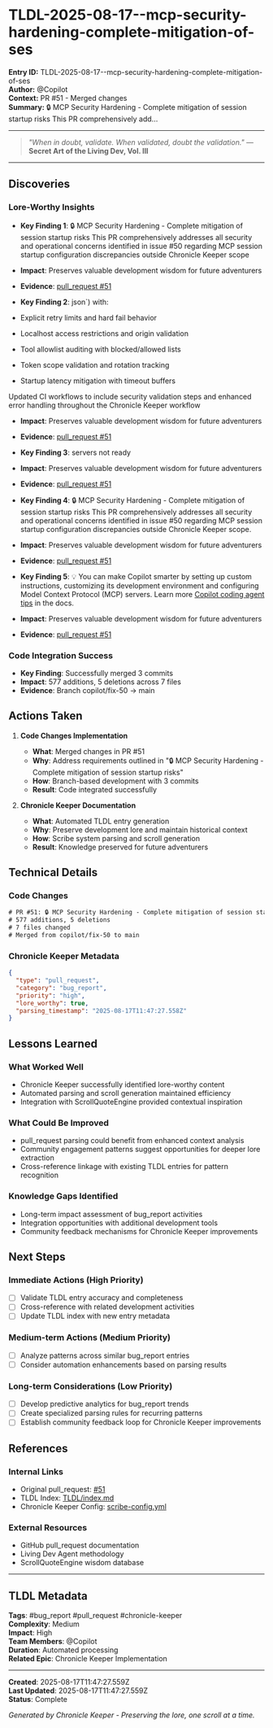 # TLDL-2025-08-17--mcp-security-hardening-complete-mitigation-of-ses

**Entry ID:** TLDL-2025-08-17--mcp-security-hardening-complete-mitigation-of-ses  
**Author:** @Copilot  
**Context:** PR #51 - Merged changes  
**Summary:** 🔒 MCP Security Hardening - Complete mitigation of session startup risks This PR comprehensively add...  

---

> *"When in doubt, validate. When validated, doubt the validation."* — **Secret Art of the Living Dev, Vol. III**

---

## Discoveries

### Lore-Worthy Insights
- **Key Finding 1**: 🔒 MCP Security Hardening - Complete mitigation of session startup risks This PR comprehensively addresses all security and operational concerns identified in issue #50 regarding MCP session startup configuration discrepancies outside Chronicle Keeper scope
- **Impact**: Preserves valuable development wisdom for future adventurers
- **Evidence**: [pull_request #51](https://github.com/jmeyer1980/living-dev-agent/pull/51)

- **Key Finding 2**: json`) with:
- Explicit retry limits and hard fail behavior
- Localhost access restrictions and origin validation  
- Tool allowlist auditing with blocked/allowed lists
- Token scope validation and rotation tracking
- Startup latency mitigation with timeout buffers

Updated CI workflows to include security validation steps and enhanced error handling throughout the Chronicle Keeper workflow
- **Impact**: Preserves valuable development wisdom for future adventurers
- **Evidence**: [pull_request #51](https://github.com/jmeyer1980/living-dev-agent/pull/51)

- **Key Finding 3**: servers not ready
- **Impact**: Preserves valuable development wisdom for future adventurers
- **Evidence**: [pull_request #51](https://github.com/jmeyer1980/living-dev-agent/pull/51)

- **Key Finding 4**: 🔒 MCP Security Hardening - Complete mitigation of session startup risks This PR comprehensively addresses all security and operational concerns identified in issue #50 regarding MCP session startup configuration discrepancies outside Chronicle Keeper scope.
- **Impact**: Preserves valuable development wisdom for future adventurers
- **Evidence**: [pull_request #51](https://github.com/jmeyer1980/living-dev-agent/pull/51)

- **Key Finding 5**: 💡 You can make Copilot smarter by setting up custom instructions, customizing its development environment and configuring Model Context Protocol (MCP) servers. Learn more [Copilot coding agent tips](https://gh.io/copilot-coding-agent-tips) in the docs.
- **Impact**: Preserves valuable development wisdom for future adventurers
- **Evidence**: [pull_request #51](https://github.com/jmeyer1980/living-dev-agent/pull/51)

### Code Integration Success
- **Key Finding**: Successfully merged 3 commits
- **Impact**: 577 additions, 5 deletions across 7 files
- **Evidence**: Branch copilot/fix-50 → main

## Actions Taken

1. **Code Changes Implementation**
   - **What**: Merged changes in PR #51
   - **Why**: Address requirements outlined in "🔒 MCP Security Hardening - Complete mitigation of session startup risks"
   - **How**: Branch-based development with 3 commits
   - **Result**: Code integrated successfully

2. **Chronicle Keeper Documentation**
   - **What**: Automated TLDL entry generation
   - **Why**: Preserve development lore and maintain historical context
   - **How**: Scribe system parsing and scroll generation
   - **Result**: Knowledge preserved for future adventurers

## Technical Details

### Code Changes
```diff
# PR #51: 🔒 MCP Security Hardening - Complete mitigation of session startup risks
# 577 additions, 5 deletions
# 7 files changed
# Merged from copilot/fix-50 to main
```

### Chronicle Keeper Metadata
```json
{
  "type": "pull_request",
  "category": "bug_report",
  "priority": "high",
  "lore_worthy": true,
  "parsing_timestamp": "2025-08-17T11:47:27.558Z"
}
```

## Lessons Learned

### What Worked Well
- Chronicle Keeper successfully identified lore-worthy content
- Automated parsing and scroll generation maintained efficiency
- Integration with ScrollQuoteEngine provided contextual inspiration

### What Could Be Improved
- pull_request parsing could benefit from enhanced context analysis
- Community engagement patterns suggest opportunities for deeper lore extraction
- Cross-reference linkage with existing TLDL entries for pattern recognition

### Knowledge Gaps Identified
- Long-term impact assessment of bug_report activities
- Integration opportunities with additional development tools
- Community feedback mechanisms for Chronicle Keeper improvements

## Next Steps

### Immediate Actions (High Priority)
- [ ] Validate TLDL entry accuracy and completeness
- [ ] Cross-reference with related development activities
- [ ] Update TLDL index with new entry metadata

### Medium-term Actions (Medium Priority)
- [ ] Analyze patterns across similar bug_report entries
- [ ] Consider automation enhancements based on parsing results

### Long-term Considerations (Low Priority)
- [ ] Develop predictive analytics for bug_report trends
- [ ] Create specialized parsing rules for recurring patterns
- [ ] Establish community feedback loop for Chronicle Keeper improvements

## References

### Internal Links
- Original pull_request: [#51](https://github.com/jmeyer1980/living-dev-agent/pull/51)
- TLDL Index: [TLDL/index.md](../index.md)
- Chronicle Keeper Config: [scribe-config.yml](../../scripts/chronicle-keeper/scribe-config.yml)

### External Resources
- GitHub pull_request documentation
- Living Dev Agent methodology
- ScrollQuoteEngine wisdom database

---

## TLDL Metadata

**Tags**: #bug_report #pull_request #chronicle-keeper  
**Complexity**: Medium  
**Impact**: High  
**Team Members**: @Copilot  
**Duration**: Automated processing  
**Related Epic**: Chronicle Keeper Implementation  

---

**Created**: 2025-08-17T11:47:27.559Z  
**Last Updated**: 2025-08-17T11:47:27.559Z  
**Status**: Complete  

*Generated by Chronicle Keeper - Preserving the lore, one scroll at a time.*
